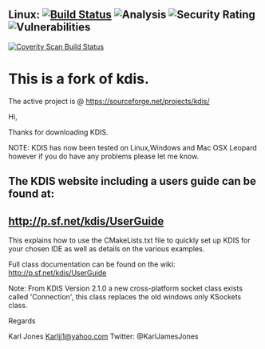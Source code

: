 
## Linux: [![Build Status](https://travis-ci.org/jarvisfriends/KDIS.svg?branch=master)](https://travis-ci.org/jarvisfriends/KDIS) ![Analysis](https://sonarcloud.io/api/project_badges/measure?project=jarvisfriends_kdis&metric=bugs) ![Security Rating](https://sonarcloud.io/api/project_badges/measure?project=jarvisfriends_kdis&metric=security_rating) ![Vulnerabilities](https://sonarcloud.io/api/project_badges/measure?project=jarvisfriends_kdis&metric=vulnerabilities)

<a href="https://scan.coverity.com/projects/jarvisfriends_kdis">
  <img alt="Coverity Scan Build Status"
       src="https://scan.coverity.com/projects/16698/badge.svg"/>
</a>

# This is a fork of kdis. 
The active project is @ https://sourceforge.net/projects/kdis/

Hi,

Thanks for downloading KDIS.

NOTE: KDIS has now been tested on Linux,Windows and Mac OSX Leopard however if you do have any problems please let me know.

The KDIS website including a users guide can be found at:
---------------------------------------------------------------------
http://p.sf.net/kdis/UserGuide
---------------------------------------------------------------------
This explains how to use the CMakeLists.txt file to quickly set up KDIS for your chosen IDE as well as details on the various examples.

Full class documentation can be found on the wiki:
http://p.sf.net/kdis/UserGuide

Note: From KDIS Version 2.1.0 a new cross-platform socket class exists called 'Connection', this class replaces the old windows only KSockets class.

Regards

Karl Jones
Karljj1@yahoo.com
Twitter: @KarlJamesJones
